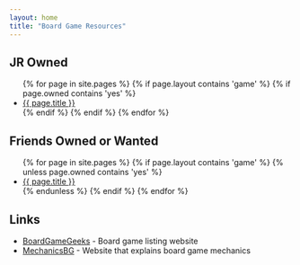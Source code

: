 ```yaml
---
layout: home
title: "Board Game Resources"
---
```


## JR Owned
<ul>
{% for page in site.pages %}
  {% if page.layout contains 'game' %}
    {% if page.owned contains 'yes' %}
      <li><a href="{{ page.url }}">{{ page.title }}</a></li>
    {% endif %}
  {% endif %}
{% endfor %}
</ul>

## Friends Owned or Wanted
<ul>
{% for page in site.pages %}
  {% if page.layout contains 'game' %}
    {% unless page.owned contains 'yes' %}
      <li><a href="{{ page.url }}">{{ page.title }}</a></li>
    {% endunless %}
  {% endif %}
{% endfor %}
</ul>

## Links
- [BoardGameGeeks](https://boardgamegeek.com/) - Board game listing website
- [MechanicsBG](https://mechanicsbg.com/) - Website that explains board game mechanics
